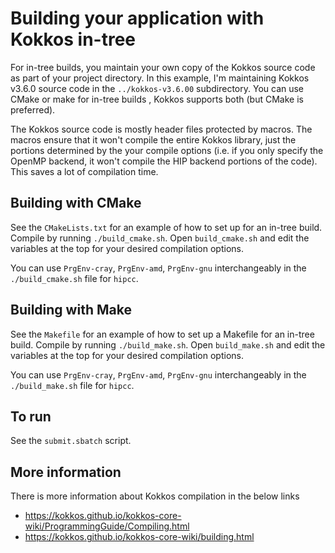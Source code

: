 # Building your application with Kokkos in-tree
For in-tree builds, you maintain your own copy of the Kokkos source code as part
of your project directory. In this example, I'm maintaining Kokkos v3.6.0 source
code in the `../kokkos-v3.6.00` subdirectory. You can use CMake or make for in-tree builds
, Kokkos supports both (but CMake is preferred). 

The Kokkos source code is mostly header files protected by macros. The macros ensure
that it won't compile the entire Kokkos library, just the portions determined by the 
your compile options (i.e. if you only specify the OpenMP backend, it won't compile
the HIP backend portions of the code). This saves a lot of compilation time.

## Building with CMake
See the `CMakeLists.txt` for an example of how to set up for an in-tree build. Compile
by running `./build_cmake.sh`. Open `build_cmake.sh` and edit the variables at the top
for your desired compilation options.

You can use `PrgEnv-cray`, `PrgEnv-amd`, `PrgEnv-gnu` interchangeably in the 
`./build_cmake.sh` file for `hipcc`.

## Building with Make
See the `Makefile` for an example of how to set up a Makefile for an in-tree build.
Compile by running `./build_make.sh`. Open `build_make.sh` and edit the variables at the
top for your desired compilation options.

You can use `PrgEnv-cray`, `PrgEnv-amd`, `PrgEnv-gnu` interchangeably in the 
`./build_make.sh` file for `hipcc`.

## To run
See the `submit.sbatch` script.

## More information
There is more information about Kokkos compilation in the below links

* https://kokkos.github.io/kokkos-core-wiki/ProgrammingGuide/Compiling.html
* https://kokkos.github.io/kokkos-core-wiki/building.html 
